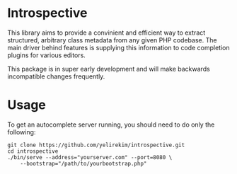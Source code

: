# Introspective

This library aims to provide a convinient and efficient way to extract structured,
arbitrary class metadata from any given PHP codebase.  The main driver behind
features is supplying this information to code completion plugins for various
editors.

This package is in super early development and will make backwards incompatible
changes frequently.

# Usage

To get an autocomplete server running, you should need to do only the following:

```shell
git clone https://github.com/yelirekim/introspective.git
cd introspective
./bin/serve --address="yourserver.com" --port=8080 \
    --bootstrap="/path/to/yourbootstrap.php"
```
